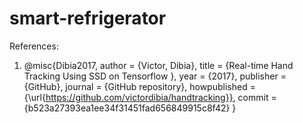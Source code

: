 # smart-refrigerator

References:

1. @misc{Dibia2017,
  author = {Victor, Dibia},
  title = {Real-time Hand Tracking Using SSD on Tensorflow },
  year = {2017},
  publisher = {GitHub},
  journal = {GitHub repository},
  howpublished = {\url{https://github.com/victordibia/handtracking}},
  commit = {b523a27393ea1ee34f31451fad656849915c8f42}
}
